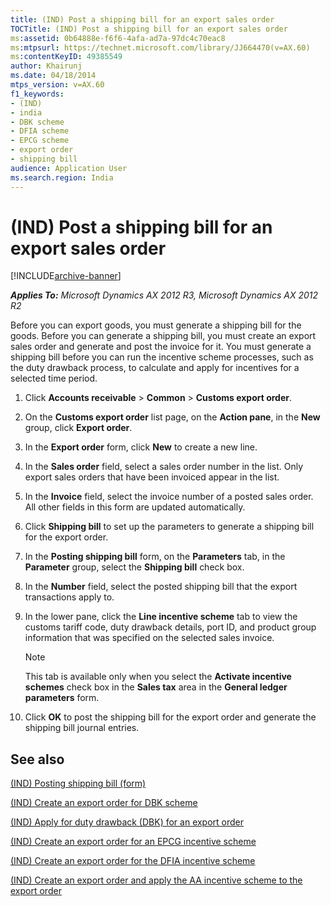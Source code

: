 ```yaml
---
title: (IND) Post a shipping bill for an export sales order
TOCTitle: (IND) Post a shipping bill for an export sales order
ms:assetid: 0b64888e-f6f6-4afa-ad7a-97dc4c70eac8
ms:mtpsurl: https://technet.microsoft.com/library/JJ664470(v=AX.60)
ms:contentKeyID: 49385549
author: Khairunj
ms.date: 04/18/2014
mtps_version: v=AX.60
f1_keywords:
- (IND)
- india
- DBK scheme
- DFIA scheme
- EPCG scheme
- export order
- shipping bill
audience: Application User
ms.search.region: India
---
```


# (IND) Post a shipping bill for an export sales order 


[!INCLUDE[archive-banner](includes/archive-banner.md)]


_**Applies To:** Microsoft Dynamics AX 2012 R3, Microsoft Dynamics AX 2012 R2_

Before you can export goods, you must generate a shipping bill for the goods. Before you can generate a shipping bill, you must create an export sales order and generate and post the invoice for it. You must generate a shipping bill before you can run the incentive scheme processes, such as the duty drawback process, to calculate and apply for incentives for a selected time period.

1.  Click **Accounts receivable** \> **Common** \> **Customs export order**.

2.  On the **Customs export order** list page, on the **Action pane**, in the **New** group, click **Export order**.

3.  In the **Export order** form, click **New** to create a new line.

4.  In the **Sales order** field, select a sales order number in the list. Only export sales orders that have been invoiced appear in the list.

5.  In the **Invoice** field, select the invoice number of a posted sales order. All other fields in this form are updated automatically.

6.  Click **Shipping bill** to set up the parameters to generate a shipping bill for the export order.

7.  In the **Posting shipping bill** form, on the **Parameters** tab, in the **Parameter** group, select the **Shipping bill** check box.

8.  In the **Number** field, select the posted shipping bill that the export transactions apply to.

9.  In the lower pane, click the **Line incentive scheme** tab to view the customs tariff code, duty drawback details, port ID, and product group information that was specified on the selected sales invoice.
    

    > [!NOTE]
    > <P>This tab is available only when you select the <STRONG>Activate incentive schemes</STRONG> check box in the <STRONG>Sales tax</STRONG> area in the <STRONG>General ledger parameters</STRONG> form.</P>



10. Click **OK** to post the shipping bill for the export order and generate the shipping bill journal entries.

## See also

[(IND) Posting shipping bill (form)](https://technet.microsoft.com/library/jj664918\(v=ax.60\))

[(IND) Create an export order for DBK scheme](ind-create-an-export-order-for-dbk-scheme.md)

[(IND) Apply for duty drawback (DBK) for an export order](ind-apply-for-duty-drawback-dbk-for-an-export-order.md)

[(IND) Create an export order for an EPCG incentive scheme](ind-create-an-export-order-for-an-epcg-incentive-scheme.md)

[(IND) Create an export order for the DFIA incentive scheme](ind-create-an-export-order-for-the-dfia-incentive-scheme.md)

[(IND) Create an export order and apply the AA incentive scheme to the export order](ind-create-an-export-order-and-apply-the-aa-incentive-scheme-to-the-export-order.md)

  


